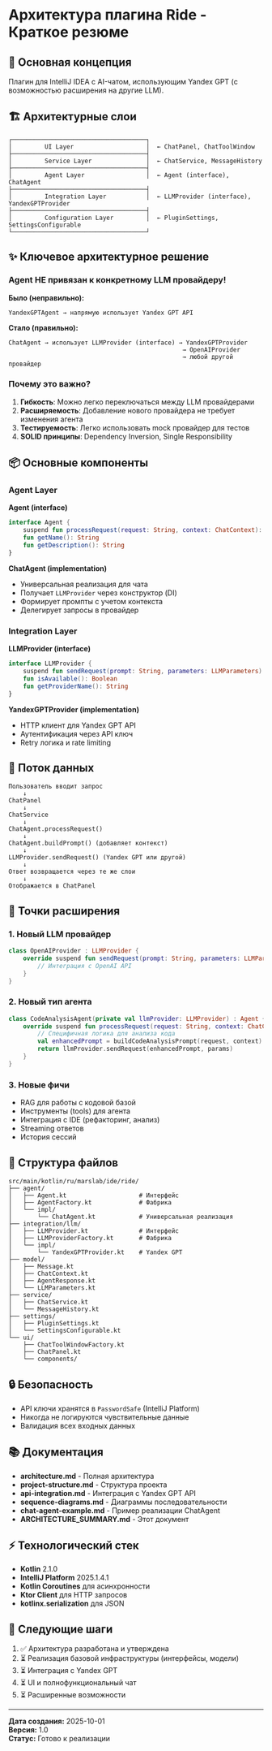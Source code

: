 # Архитектура плагина Ride - Краткое резюме

## 🎯 Основная концепция

Плагин для IntelliJ IDEA с AI-чатом, использующим Yandex GPT (с возможностью расширения на другие LLM).

## 🏗️ Архитектурные слои

```
┌─────────────────────────────────────┐
│         UI Layer                    │  ← ChatPanel, ChatToolWindow
├─────────────────────────────────────┤
│         Service Layer               │  ← ChatService, MessageHistory
├─────────────────────────────────────┤
│         Agent Layer                 │  ← Agent (interface), ChatAgent
├─────────────────────────────────────┤
│         Integration Layer           │  ← LLMProvider (interface), YandexGPTProvider
├─────────────────────────────────────┤
│         Configuration Layer         │  ← PluginSettings, SettingsConfigurable
└─────────────────────────────────────┘
```

## ✨ Ключевое архитектурное решение

### Agent НЕ привязан к конкретному LLM провайдеру!

**Было (неправильно):**
```
YandexGPTAgent → напрямую использует Yandex GPT API
```

**Стало (правильно):**
```
ChatAgent → использует LLMProvider (interface) → YandexGPTProvider
                                                → OpenAIProvider
                                                → любой другой провайдер
```

### Почему это важно?

1. **Гибкость**: Можно легко переключаться между LLM провайдерами
2. **Расширяемость**: Добавление нового провайдера не требует изменения агента
3. **Тестируемость**: Легко использовать mock провайдер для тестов
4. **SOLID принципы**: Dependency Inversion, Single Responsibility

## 📦 Основные компоненты

### Agent Layer

**Agent (interface)**
```kotlin
interface Agent {
    suspend fun processRequest(request: String, context: ChatContext): AgentResponse
    fun getName(): String
    fun getDescription(): String
}
```

**ChatAgent (implementation)**
- Универсальная реализация для чата
- Получает `LLMProvider` через конструктор (DI)
- Формирует промпты с учетом контекста
- Делегирует запросы в провайдер

### Integration Layer

**LLMProvider (interface)**
```kotlin
interface LLMProvider {
    suspend fun sendRequest(prompt: String, parameters: LLMParameters): LLMResponse
    fun isAvailable(): Boolean
    fun getProviderName(): String
}
```

**YandexGPTProvider (implementation)**
- HTTP клиент для Yandex GPT API
- Аутентификация через API ключ
- Retry логика и rate limiting

## 🔄 Поток данных

```
Пользователь вводит запрос
    ↓
ChatPanel
    ↓
ChatService
    ↓
ChatAgent.processRequest()
    ↓
ChatAgent.buildPrompt() (добавляет контекст)
    ↓
LLMProvider.sendRequest() (Yandex GPT или другой)
    ↓
Ответ возвращается через те же слои
    ↓
Отображается в ChatPanel
```

## 🚀 Точки расширения

### 1. Новый LLM провайдер
```kotlin
class OpenAIProvider : LLMProvider {
    override suspend fun sendRequest(prompt: String, parameters: LLMParameters): LLMResponse {
        // Интеграция с OpenAI API
    }
}
```

### 2. Новый тип агента
```kotlin
class CodeAnalysisAgent(private val llmProvider: LLMProvider) : Agent {
    override suspend fun processRequest(request: String, context: ChatContext): AgentResponse {
        // Специфичная логика для анализа кода
        val enhancedPrompt = buildCodeAnalysisPrompt(request, context)
        return llmProvider.sendRequest(enhancedPrompt, params)
    }
}
```

### 3. Новые фичи
- RAG для работы с кодовой базой
- Инструменты (tools) для агента
- Интеграция с IDE (рефакторинг, анализ)
- Streaming ответов
- История сессий

## 📁 Структура файлов

```
src/main/kotlin/ru/marslab/ide/ride/
├── agent/
│   ├── Agent.kt                    # Интерфейс
│   ├── AgentFactory.kt             # Фабрика
│   └── impl/
│       └── ChatAgent.kt            # Универсальная реализация
├── integration/llm/
│   ├── LLMProvider.kt              # Интерфейс
│   ├── LLMProviderFactory.kt       # Фабрика
│   └── impl/
│       └── YandexGPTProvider.kt    # Yandex GPT
├── model/
│   ├── Message.kt
│   ├── ChatContext.kt
│   ├── AgentResponse.kt
│   └── LLMParameters.kt
├── service/
│   ├── ChatService.kt
│   └── MessageHistory.kt
├── settings/
│   ├── PluginSettings.kt
│   └── SettingsConfigurable.kt
└── ui/
    ├── ChatToolWindowFactory.kt
    ├── ChatPanel.kt
    └── components/
```

## 🔒 Безопасность

- API ключи хранятся в `PasswordSafe` (IntelliJ Platform)
- Никогда не логируются чувствительные данные
- Валидация всех входных данных

## 📚 Документация

- **architecture.md** - Полная архитектура
- **project-structure.md** - Структура проекта
- **api-integration.md** - Интеграция с Yandex GPT API
- **sequence-diagrams.md** - Диаграммы последовательности
- **chat-agent-example.md** - Пример реализации ChatAgent
- **ARCHITECTURE_SUMMARY.md** - Этот документ

## ⚡ Технологический стек

- **Kotlin** 2.1.0
- **IntelliJ Platform** 2025.1.4.1
- **Kotlin Coroutines** для асинхронности
- **Ktor Client** для HTTP запросов
- **kotlinx.serialization** для JSON

## 🎯 Следующие шаги

1. ✅ Архитектура разработана и утверждена
2. ⏳ Реализация базовой инфраструктуры (интерфейсы, модели)
3. ⏳ Интеграция с Yandex GPT
4. ⏳ UI и полнофункциональный чат
5. ⏳ Расширенные возможности

---

**Дата создания:** 2025-10-01  
**Версия:** 1.0  
**Статус:** Готово к реализации
